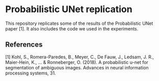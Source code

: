 # Probabilistic UNet replication

This repository replicates some of the results of the Probabilistic UNet paper [1]. 
It also includes the code we used in the experiments. 


## References

[1] Kohl, S., Romera-Paredes, B., Meyer, C., De Fauw, J., Ledsam, J. R., Maier-Hein, K., ... & Ronneberger, O. (2018). A probabilistic u-net for segmentation of ambiguous images. Advances in neural information processing systems, 31.
